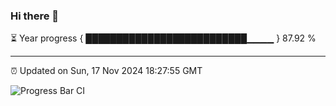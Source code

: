 ### Hi there 👋

⏳ Year progress { ██████████████████████████▁▁▁▁ } 87.92 %

---

⏰ Updated on Sun, 17 Nov 2024 18:27:55 GMT

![Progress Bar CI](https://github.com/ZhaoGui/ZhaoGui/workflows/Progress%20Bar%20CI/badge.svg)
